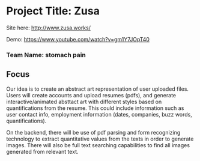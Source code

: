 # Project Title: Zusa

Site here: http://www.zusa.works/

Demo: https://www.youtube.com/watch?v=gm1Y7JOpT40

### Team Name: stomach pain

## Focus

Our idea is to create an abstract art representation of user uploaded files. Users will create accounts and upload resumes (pdfs), and generate interactive/animated absttact art with different styles based on quantifications from the resume. This could include information such as user contact info, employment information (dates, companies, buzz words, quantifications).

On the backend, there will be use of pdf parsing and form recognizing technology to extract quantitative values from the texts in order to generate images. There will also be full text searching capabilities to find all images generated from relevant text.
